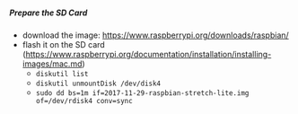 ##### Prepare the SD Card
* download the image: https://www.raspberrypi.org/downloads/raspbian/
* flash it on the SD card (https://www.raspberrypi.org/documentation/installation/installing-images/mac.md)
  * ` diskutil list `
  * ` diskutil unmountDisk /dev/disk4 `
  * ` sudo dd bs=1m if=2017-11-29-raspbian-stretch-lite.img of=/dev/rdisk4 conv=sync `
  